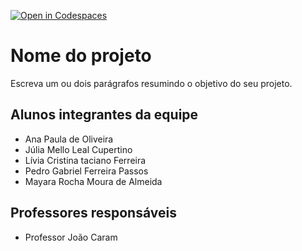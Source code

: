 [![Open in Codespaces](https://classroom.github.com/assets/launch-codespace-7f7980b617ed060a017424585567c406b6ee15c891e84e1186181d67ecf80aa0.svg)](https://classroom.github.com/open-in-codespaces?assignment_repo_id=14313286)
# Nome do projeto
Escreva um ou dois parágrafos resumindo o objetivo do seu projeto.

## Alunos integrantes da equipe

* Ana Paula de Oliveira
* Júlia Mello Leal Cupertino
* Lívia Cristina taciano Ferreira
* Pedro Gabriel Ferreira Passos
* Mayara Rocha Moura de Almeida

## Professores responsáveis

* Professor João Caram


